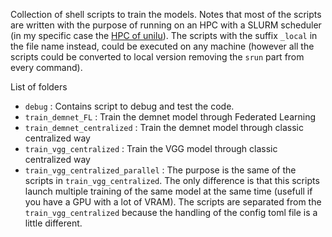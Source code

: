 Collection of shell scripts to train the models. Notes that most of the scripts are written with the purpose of running on an HPC with a SLURM scheduler (in my specific case the [HPC of unilu](https://hpc-docs.uni.lu/)).
The scripts with the suffix `_local` in the file name instead, could be executed on any machine (however all the scripts could be converted to local version removing the `srun` part from every command).

List of folders 
- `debug` : Contains script to debug and test the code.
- `train_demnet_FL` : Train the demnet model through Federated Learning
- `train_demnet_centralized` : Train the demnet model through classic centralized way
- `train_vgg_centralized` :  Train the VGG model through classic centralized way
- `train_vgg_centralized_parallel` : The purpose is the same of the scripts in `train_vgg_centralized`. The only difference is that this scripts launch multiple training of the same model at the same time (usefull if you have a GPU with a lot of VRAM). The scripts are separated from the `train_vgg_centralized` because the handling of the config toml file is a little different.
